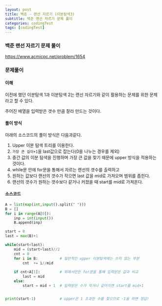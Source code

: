 ```yaml
---
layout: post
title: 백준 - 랜선 자르기 (이분탐색3)
subtitle: 백준 랜선 자르기 문제 풀이 
categories: codingTest
tags: [codingTest]
---
```


### 백준 랜선 자르기 문제 풀이

https://www.acmicpc.net/problem/1654


### 문제풀이

#### 이해

이전에 했던 이분탐색 1과 이분탐색 2는 랜선 자르기와 같이 활용하는 문제를 위한 문제라고 할 수 있다.

주어진 배열을 입력받은 갯수 만큼 잘라 만드는 것이다.

#### 풀이 방식

아래의 소스코드의 풀이 방식은 다음과같다.

1. Upper 이분 탐색 트리를 이용한다.
2. `가장 큰 길이+1`을 last값으로 잡는다(0을 나누는 경우를 제외)
3. 중간 값의 이분 탐색을 진행하며 가장 큰 값을 찾기 때문에 upper 방식을 적용하는 것이다.
4. while문 안에 for문을 통해서 자르는 랜선의 갯수를 출력하고
5. 원하는 값보다 랜선의 갯수가 작으면 last 값을 mid로 가져오며 범위를 좁힌다.
6. 랜선의 갯수가 원하는 갯수보다 같거나 커졌을 때 start를 mid로 가져온다.

#### 소스코드

```python
A = list(map(int,input().split(" ")))
B = []
for i in range(A[0]):
    inp = int(input())
    B.append(inp)

start = 0
last = max(B)+1

while(start<last):
    mid = (start+last)//2
    cnt = 0
    for i in B:          # 일반적인 upper 이분탐색에는 쓰지 않는 부분
        cnt  += i//mid    
        
    if cnt<A[1]:         # 위에서만든 for문을 통해 입력받은 값과 비교
        last = mid
    else:
        start = mid + 1  # 입력받은 수가 작거나 같아지면 start를 mid+1


print(start-1)           # upper은 1 초과한 수를 찾으므로 -1을 하면 정답!
```
